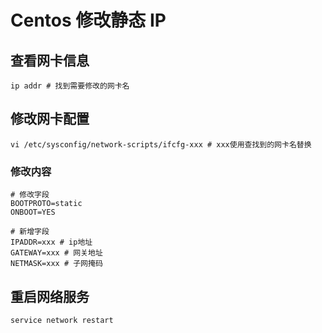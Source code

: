 # Centos 修改静态 IP

## 查看网卡信息

```shell
ip addr # 找到需要修改的网卡名
```

## 修改网卡配置

```shell
vi /etc/sysconfig/network-scripts/ifcfg-xxx # xxx使用查找到的网卡名替换
```

### 修改内容

```shell
# 修改字段
BOOTPROTO=static
ONBOOT=YES

# 新增字段
IPADDR=xxx # ip地址
GATEWAY=xxx # 网关地址
NETMASK=xxx # 子网掩码
```

## 重启网络服务

```shell
service network restart
```
